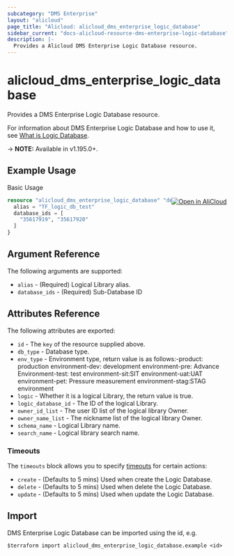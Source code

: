 ```yaml
---
subcategory: "DMS Enterprise"
layout: "alicloud"
page_title: "Alicloud: alicloud_dms_enterprise_logic_database"
sidebar_current: "docs-alicloud-resource-dms-enterprise-logic-database"
description: |-
  Provides a Alicloud DMS Enterprise Logic Database resource.
---
```


# alicloud_dms_enterprise_logic_database

Provides a DMS Enterprise Logic Database resource.

For information about DMS Enterprise Logic Database and how to use it, see [What is Logic Database](https://www.alibabacloud.com/help/en/dms/developer-reference/api-dms-enterprise-2018-11-01-createlogicdatabase).

-> **NOTE:** Available in v1.195.0+.

## Example Usage
<div class="oics-button" style="float: right;margin: 0 0 -40px 0;">
  <a href="https://api.aliyun.com/api-tools/terraform?resource=alicloud_dms_enterprise_logic_database&exampleId=e5cbccf8-1e4a-c603-64b2-a1738724408af3ec9f8d&activeTab=example&spm=docs.r.dms_enterprise_logic_database.0.e5cbccf81e" target="_blank">
    <img alt="Open in AliCloud" src="https://img.alicdn.com/imgextra/i1/O1CN01hjjqXv1uYUlY56FyX_!!6000000006049-55-tps-254-36.svg" style="max-height: 44px; margin: 32px auto; max-width: 100%;">
  </a>
</div>

Basic Usage

```terraform
resource "alicloud_dms_enterprise_logic_database" "default" {
  alias = "TF_logic_db_test"
  database_ids = [
    "35617919", "35617920"
  ]
}
```

## Argument Reference

The following arguments are supported:
* `alias` - (Required) Logical Library alias.
* `database_ids` - (Required) Sub-Database ID

## Attributes Reference

The following attributes are exported:
* `id` - The `key` of the resource supplied above.
* `db_type` - Database type.
* `env_type` - Environment type, return value is as follows:-product: production environment-dev: development environment-pre: Advance Environment-test: test environment-sit:SIT environment-uat:UAT environment-pet: Pressure measurement environment-stag:STAG environment
* `logic` - Whether it is a logical Library, the return value is true.
* `logic_database_id` - The ID of the logical Library.
* `owner_id_list` - The user ID list of the logical library Owner.
* `owner_name_list` - The nickname list of the logical library Owner.
* `schema_name` - Logical Library name.
* `search_name` - Logical library search name.

### Timeouts

The `timeouts` block allows you to specify [timeouts](https://www.terraform.io/docs/configuration-0-11/resources.html#timeouts) for certain actions:
* `create` - (Defaults to 5 mins) Used when create the Logic Database.
* `delete` - (Defaults to 5 mins) Used when delete the Logic Database.
* `update` - (Defaults to 5 mins) Used when update the Logic Database.

## Import

DMS Enterprise Logic Database can be imported using the id, e.g.

```shell
$terraform import alicloud_dms_enterprise_logic_database.example <id>
```